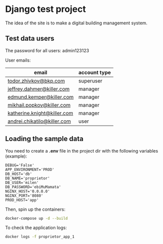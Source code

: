 # Django test project

The idea of the site is to make a digital building management system.

## Test data users

The password for all users: admin123123

User emails:

| email | account type |
| --- | --- |
| todor.zhivkov@bkp.com | superuser |
| jeffrey.dahmer@killer.com | manager |
| edmund.kemper@killer.com | manager |
| mikhail.popkov@killer.com | manager |
| katherine.knight@killer.com | manager |
| andrei.chikatilo@killer.com | user |

## Loading the sample data

You need to create a **.env** file in the project dir with the following variables (example):

```env
DEBUG='False'
APP_ENVIRONMENT='PROD'
DB_HOST='db'
DB_NAME='proprietor'
DB_USER='milen'
DB_PASSWORD='ebiMuMamata'
NGINX_HOST='0.0.0.0'
NGINX_PORT='8080'
PROD_HOST='app'
```

Then, spin up the containers:

```bash
docker-compose up -d --build
```

To check the application logs:

```bash
docker logs -f proprietor_app_1
```
